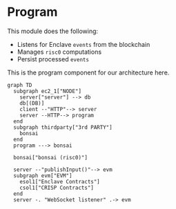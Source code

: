 # Program

This module does the following:

- Listens for Enclave `events` from the blockchain
- Manages `risc0` computations
- Persist processed `events`

This is the program component for our architecture here.

```mermaid
graph TD
  subgraph ec2_1["NODE"]
    server["server"] --> db
    db[(DB)]
    client --"HTTP"--> server
    server --HTTP--> program
  end
  subgraph thirdparty["3rd PARTY"]
    bonsai
  end
  program ---> bonsai

  bonsai["bonsai (risc0)"]

  server --"publishInput()"--> evm
  subgraph evm["EVM"]
    esol1["Enclave Contracts"]
    csol1["CRISP Contracts"]
  end
  server -. "WebSocket listener" .-> evm
```
